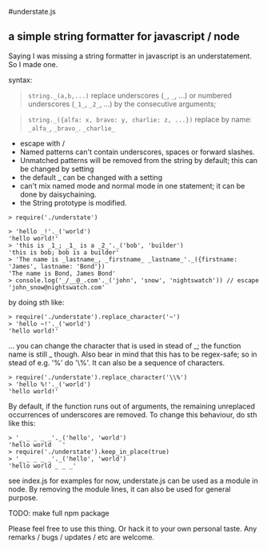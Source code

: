 #understate.js 
## a simple string formatter for javascript / node

Saying I was missing a string formatter in javascript is an understatement. So I made one. 

syntax: 

> `string._(a,b,...)` replace underscores (`_`, `_`, ...) or numbered underscores (`_1_`, `_2_`, ...) by the consecutive arguments; 

> `string._({alfa: x, bravo: y, charlie: z, ...})` replace by name: `_alfa_`, `_bravo_`. `_charlie_`

* escape with /
* Named patterns can't contain underscores, spaces or forward slashes.
* Unmatched patterns will be removed from the string by default; this can be changed by setting
* the default _ can be changed with a setting
* can't mix named mode and normal mode in one statement; it can be done by daisychaining.
* the String prototype is modified.
```
> require('./understate')

> 'hello _!'._('world')
'hello world!'
> 'this is _1_; _1_ is a _2_'._('bob', 'builder') 
'this is bob; bob is a builder'
> 'The name is _lastname_, _firstname_ _lastname_'._({firstname: 'James', lastname: 'Bond'})
'The name is Bond, James Bond'
> console.log('_/__@_.com'._('john', 'snow', 'nightswatch')) // escape 
'john_snow@nightswatch.com'
```
by doing sth like:
```
> require('./understate').replace_character('~')
> 'hello ~!'._('world')
'hello world!'
```
... you can change the character that is used in stead of _; the function name is still _ though. Also bear in mind that this has to be regex-safe; so in stead of e.g. '%' do '\\%'. It can also be a sequence of characters.
```
> require('./understate').replace_character('\\%')
> 'hello %!'._('world')
'hello world!'
```

By default, if the function runs out of arguments, the remaining unreplaced occurrences of underscores are removed. To change this behaviour, do sth like this:
```
> '_ _ _ _ _'._('hello', 'world')
'hello world   '
> require('./understate').keep_in_place(true)
> '_ _ _ _ _'._('hello', 'world')
'hello world _ _ _'
```

see index.js for examples
for now, understate.js can be used as a module in node. By removing the module lines, it can also be used for general purpose.

TODO:
make full npm package

Please feel free to use this thing. Or hack it to your own personal taste. Any remarks / bugs / updates / etc are welcome.

